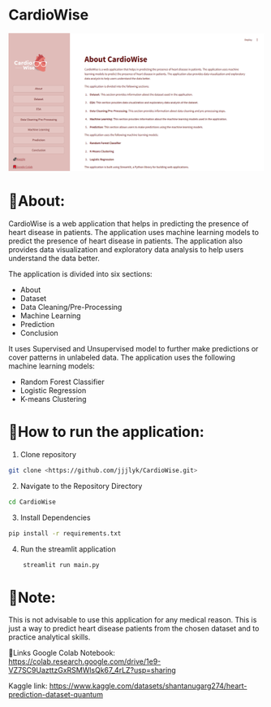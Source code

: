 # CardioWise

![alt text](CardioWise_website.png)
# 📌About:
CardioWise is a web application that helps in predicting the presence of heart disease in patients. The application uses machine learning models to predict the presence of heart disease in patients. The application also provides data visualization and exploratory data analysis to help users understand the data better. 

The application is divided into six sections:
* About
* Dataset
* Data Cleaning/Pre-Processing
* Machine Learning
* Prediction
* Conclusion

It uses Supervised and Unsupervised model to further make predictions or cover patterns in unlabeled data. The application uses the following machine learning models:
* Random Forest Classifier
* Logistic Regression
* K-means Clustering

# 🔧How to run the application:
1. Clone repository
```bash
git clone <https://github.com/jjjlyk/CardioWise.git>
```

2. Navigate to the Repository Directory
```bash
cd CardioWise
```

3. Install Dependencies
```bash
pip install -r requirements.txt
```

4. Run the streamlit application
```bash
    streamlit run main.py
```

# 📃Note:
This is not advisable to use this application for any medical reason. This is just a way to predict heart disease patients from the chosen dataset and to practice analytical skills. 


🔗Links
Google Colab Notebook: https://colab.research.google.com/drive/1e9-VZ7SC9UazttzGxRSMWlsQk67_4rLZ?usp=sharing

Kaggle link: https://www.kaggle.com/datasets/shantanugarg274/heart-prediction-dataset-quantum